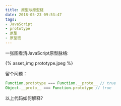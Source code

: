 ```yaml
---
title: 原型与原型链
date: 2018-05-23 09:53:47
tags:
- JavaScript
- prototype
- 原型
- 原型链
---
```


一张图看清JavaScript原型脉络:

{% asset_img prototype.jpeg %}

留个问题：

```javascript
Function.prototype === Function.__proto__ // true
Object.__proto__ === Function.prototype // true
```

以上代码如何解释?